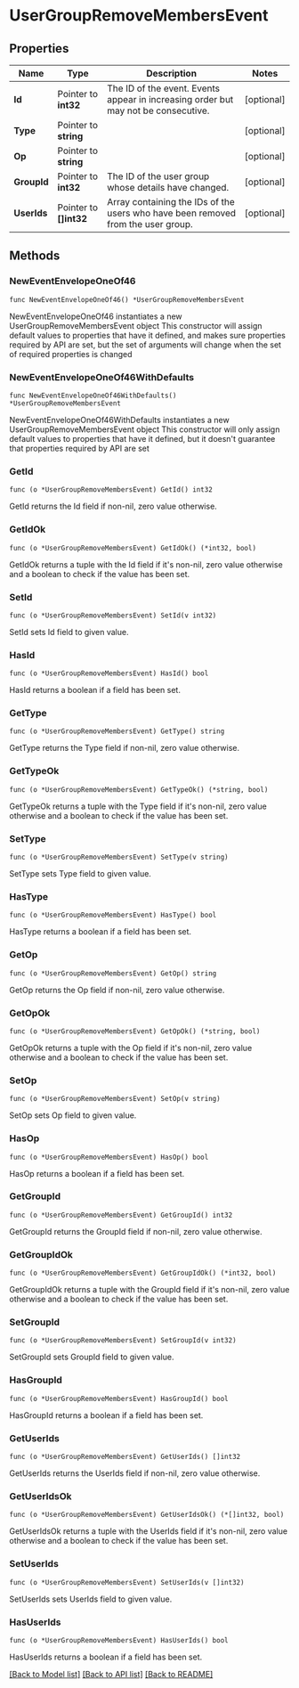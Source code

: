 # UserGroupRemoveMembersEvent

## Properties

Name | Type | Description | Notes
------------ | ------------- | ------------- | -------------
**Id** | Pointer to **int32** | The ID of the event. Events appear in increasing order but may not be consecutive.  | [optional] 
**Type** | Pointer to **string** |  | [optional] 
**Op** | Pointer to **string** |  | [optional] 
**GroupId** | Pointer to **int32** | The ID of the user group whose details have changed.  | [optional] 
**UserIds** | Pointer to **[]int32** | Array containing the IDs of the users who have been removed from the user group.  | [optional] 

## Methods

### NewEventEnvelopeOneOf46

`func NewEventEnvelopeOneOf46() *UserGroupRemoveMembersEvent`

NewEventEnvelopeOneOf46 instantiates a new UserGroupRemoveMembersEvent object
This constructor will assign default values to properties that have it defined,
and makes sure properties required by API are set, but the set of arguments
will change when the set of required properties is changed

### NewEventEnvelopeOneOf46WithDefaults

`func NewEventEnvelopeOneOf46WithDefaults() *UserGroupRemoveMembersEvent`

NewEventEnvelopeOneOf46WithDefaults instantiates a new UserGroupRemoveMembersEvent object
This constructor will only assign default values to properties that have it defined,
but it doesn't guarantee that properties required by API are set

### GetId

`func (o *UserGroupRemoveMembersEvent) GetId() int32`

GetId returns the Id field if non-nil, zero value otherwise.

### GetIdOk

`func (o *UserGroupRemoveMembersEvent) GetIdOk() (*int32, bool)`

GetIdOk returns a tuple with the Id field if it's non-nil, zero value otherwise
and a boolean to check if the value has been set.

### SetId

`func (o *UserGroupRemoveMembersEvent) SetId(v int32)`

SetId sets Id field to given value.

### HasId

`func (o *UserGroupRemoveMembersEvent) HasId() bool`

HasId returns a boolean if a field has been set.

### GetType

`func (o *UserGroupRemoveMembersEvent) GetType() string`

GetType returns the Type field if non-nil, zero value otherwise.

### GetTypeOk

`func (o *UserGroupRemoveMembersEvent) GetTypeOk() (*string, bool)`

GetTypeOk returns a tuple with the Type field if it's non-nil, zero value otherwise
and a boolean to check if the value has been set.

### SetType

`func (o *UserGroupRemoveMembersEvent) SetType(v string)`

SetType sets Type field to given value.

### HasType

`func (o *UserGroupRemoveMembersEvent) HasType() bool`

HasType returns a boolean if a field has been set.

### GetOp

`func (o *UserGroupRemoveMembersEvent) GetOp() string`

GetOp returns the Op field if non-nil, zero value otherwise.

### GetOpOk

`func (o *UserGroupRemoveMembersEvent) GetOpOk() (*string, bool)`

GetOpOk returns a tuple with the Op field if it's non-nil, zero value otherwise
and a boolean to check if the value has been set.

### SetOp

`func (o *UserGroupRemoveMembersEvent) SetOp(v string)`

SetOp sets Op field to given value.

### HasOp

`func (o *UserGroupRemoveMembersEvent) HasOp() bool`

HasOp returns a boolean if a field has been set.

### GetGroupId

`func (o *UserGroupRemoveMembersEvent) GetGroupId() int32`

GetGroupId returns the GroupId field if non-nil, zero value otherwise.

### GetGroupIdOk

`func (o *UserGroupRemoveMembersEvent) GetGroupIdOk() (*int32, bool)`

GetGroupIdOk returns a tuple with the GroupId field if it's non-nil, zero value otherwise
and a boolean to check if the value has been set.

### SetGroupId

`func (o *UserGroupRemoveMembersEvent) SetGroupId(v int32)`

SetGroupId sets GroupId field to given value.

### HasGroupId

`func (o *UserGroupRemoveMembersEvent) HasGroupId() bool`

HasGroupId returns a boolean if a field has been set.

### GetUserIds

`func (o *UserGroupRemoveMembersEvent) GetUserIds() []int32`

GetUserIds returns the UserIds field if non-nil, zero value otherwise.

### GetUserIdsOk

`func (o *UserGroupRemoveMembersEvent) GetUserIdsOk() (*[]int32, bool)`

GetUserIdsOk returns a tuple with the UserIds field if it's non-nil, zero value otherwise
and a boolean to check if the value has been set.

### SetUserIds

`func (o *UserGroupRemoveMembersEvent) SetUserIds(v []int32)`

SetUserIds sets UserIds field to given value.

### HasUserIds

`func (o *UserGroupRemoveMembersEvent) HasUserIds() bool`

HasUserIds returns a boolean if a field has been set.


[[Back to Model list]](../README.md#documentation-for-models) [[Back to API list]](../README.md#documentation-for-api-endpoints) [[Back to README]](../README.md)


